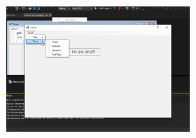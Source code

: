 ![image alt](https://github.com/Kryomenos/ListsSolution/blob/36ea01a65f52a344e02b916d14f0523f8400e408/EtFjkEIDVB.png)
